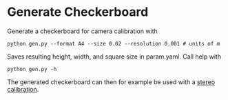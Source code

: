 # Generate Checkerboard
Generate a checkerboard for camera calibration with

```shell
python gen.py --format A4 --size 0.02 --resolution 0.001 # units of m
```

Saves resulting height, width, and square size in param.yaml. Call help with

```shell
python gen.py -h
```

The generated checkerboard can then for example be used with a [stereo calibration](https://github.com/sourishg/stereo-calibration). 
